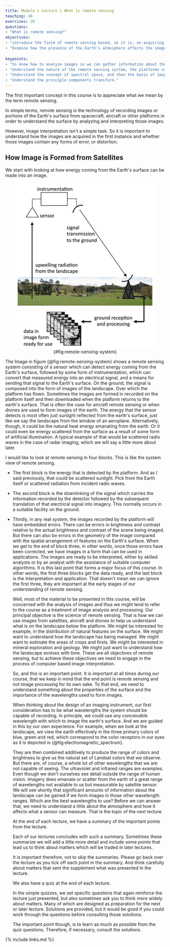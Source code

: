```yaml
---
title: Module 1 Lecture 1 What is remote sensing
teaching: 40
exercises: 20
questions:
- "What is remote sensing?"
objectives:
- "introduce the field of remote sensing based, as it is, on acquiring images of the Earth's surface, mostly from space."
- "Examine how the presence of the Earth's atmosphere affects the images recorded."

keypoints:
- "to know how to analyze images so we can gather information about the landscape being imaged."
- "Understand the nature of the remote sensing system, the platforms used for recording images of the Earth's surface, the imaging sensors used on those platforms, the various wavelengths used for imaging, how the atmosphere affects imaging, errors in the images and how they can be corrected"
- "Understand the concept of spectral space, and then the basis of image understanding"
- "Understand the principle components transform."
---
```


The first important concept in this course is to appreciate what we mean by the term remote sensing. 

In simple terms, remote sensing is the technology of recording images or portions of the Earth's surface from spacecraft, aircraft or other platforms in order to understand the surface by analyzing and interpreting those images. 

However, image interpretation isn't a simple task. So it is important to understand how the images are acquired in the first instance and whether those images contain any forms of error, or distortion. 

## How Image is Formed from Satellites

We start with looking at how energy coming from the Earth's surface can be made into an image. 

<center>

![Signal flow in a remote sensing system](../fig/remote-sensing-system.JPG){#fig:remote-sensing-system}

</center>

The Image in figure {@fig:remote-sensing-system} shows a remote sensing system consisting of a sensor which can detect energy coming from the Earth's surface, followed by some form of instrumentation, which can convert that measured energy into an electrical signal, and a means for sending that signal to the Earth's surface. On the ground, the signal is composed into the form of images of the landscape. Over which the platform has flown. Sometimes the images are formed in recorded on the platform itself and then downloaded when the platform returns to the earth's surface. That is often the case for aircraft remote sensing or when drones are used to form images of the earth. The energy that the sensor detects is most often just sunlight reflected from the earth's surface, just like we say the landscape from the window of an aeroplane. Alternatively, though, it could be the natural heat energy emanating from the earth. Or it could even be energy scattered from the surface as a result of some form of artificial illumination. A typical example of that would be scattered radio waves in the case of radar imaging, which we will say a little more about later. 

I would like to look at remote sensing in four blocks. This is like the system view of remote sensing. 

- The first block is the energy that is detected by the platform. And as I said previously, that could be scattered sunlight. Pick from the Earth itself or scattered radiation from incident radio waves. 

- The second block is the downlinking of the signal which carries the information recorded by the detector followed by the subsequent translation of that electrical signal into imagery. This normally occurs in a suitable facility on the ground. 

- Thirdly, in any real system, the images recorded by the platform will have embedded errors. There can be errors in brightness and contrast relative to the actual brightness and contrast of the scene being imaged. But there can also be errors in the geometry of the image compared with the spatial arrangement of features on the Earth's surface. When we get to the end of block three, in other words, once those errors have been corrected, we have images in a form that can be used in applications. The images are ready to be interpreted, either by skilled analysts or by an analyst with the assistance of suitable computer algorithms. It is this last point that forms a major focus of this course. In other words, the first three blocks get the data ready, and the last block is the interpretation and application. That doesn't mean we can ignore the first three, they are important at the early stages of our understanding of remote sensing. 

  Well, most of the material to be presented in this course, will be concerned with the analysis of images and thus we might tend to refer to the course as a treatment of image analysis and processing. Our principal objective is the science of remote sensing. That is how we can use images from satellites, aircraft and drones to help us understand what is on the landscape below the platform. We might be interested for example, in the distribution of natural features on the surface. We might want to understand how the landscape has being managed. We might want to estimate the areas of crops and firsts. We might be interested in mineral exploration and geology. We might just want to understand how the landscape evolves with time. These are all objectives of remote sensing, but to achieve these objectives we need to engage in the process of computer based image interpretation. 

  So, and this is an important point. It is important at all times during our course, that we keep in mind that the end point is remote sensing and not image processing for its own sake. To that end, we need to understand something about the properties of the surface and the importance of the wavelengths used to form images. 

  When thinking about the design of an imaging instrument, our first consideration has to be what wavelengths the system should be capable of recording. In principle, we could use any conceivable wavelength with which to image the earth's surface. And we are guided in this by our own experience. For example, when we look at the landscape, we view the earth effectively in the three primary colors of blue, green and red, which correspond to the color receptors in our eyes as it is depicted in {@fig:electromagnetic_spectrum}.

  They are then combined additively to produce the range of colors and brightness to give us the natural set of Landsat colors that we observe. But there are, of course, a whole lot of other wavelengths that we are not capable of seeing. The ultraviolet and infrared ranges are examples. Even though we don't ourselves see detail outside the range of human vision. Imagery does emanate or scatter from the earth of a great range of wavelengths not available to us but measurable by satellite sensor. We will see shortly that significant amounts of information about the landscape can be gained if we form images in those other wavelength ranges. Which are the best wavelengths to use? Before we can answer that, we need to understand a little about the atmosphere and how it affects what a sensor can measure. That is the topic of the next lecture. 

  At the end of each lecture, we have a summary of the important points from the lecture. 

  Each of our lectures concludes with such a summary. Sometimes these summarize we will add a little more detail and include some points that lead us to think about matters which will be traded in later lectures. 

  It is important therefore, not to skip the summaries. Please go back over the lecture as you tick off each point in the summary. And think carefully about matters that sent the supplement what was presented in the lecture. 

  We also have a quiz at the end of each lecture. 

  In the simple quizzes, we set specific questions that again reinforce the lecture just presented, but also sometimes ask you to think more widely about matters. Many of which are designed as preparation for the next or later lecture. Solutions are provided, but it would be good if you could work through the questions before consulting those solutions. 

  The important point though, is to learn as much as possible from the quiz questions. Therefore, if necessary, consult the solutions.

{% include links.md %}
